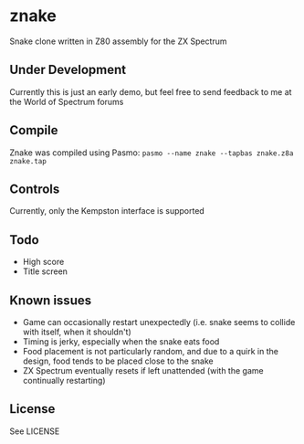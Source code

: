# znake
Snake clone written in Z80 assembly for the ZX Spectrum

## Under Development
Currently this is just an early demo, but feel free to send feedback to me at
the World of Spectrum forums

## Compile
Znake was compiled using Pasmo:
`pasmo --name znake --tapbas znake.z8a znake.tap`

## Controls
Currently, only the Kempston interface is supported

## Todo
* High score
* Title screen

## Known issues
* Game can occasionally restart unexpectedly (i.e. snake seems to collide with
  itself, when it shouldn't)
* Timing is jerky, especially when the snake eats food
* Food placement is not particularly random, and due to a quirk in the design,
  food tends to be placed close to the snake
* ZX Spectrum eventually resets if left unattended (with the game
  continually restarting)

## License
See LICENSE
